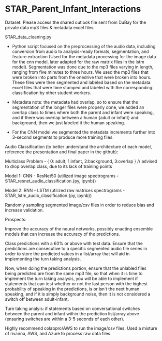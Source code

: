 # STAR_Parent_Infant_Interactions

Dataset: Please access the shared outlook file sent from DuBay for the private data mp3 files & metadata excel files.

STAR_data_cleaning.py
   
- Python script focused on the preprocessing of the audio data, including conversion from audio to analysis-ready formats, segmentation, and feature extraction (Used for the metadata processing for the image data for the cnn model, later adapted for the raw matrix files in the lstm model). Segmentation was done due to the mp3 files varying in length, ranging from five minutes to three hours. We used the mp3 files that were broken into parts from the onedrive that were broken into hours. These files were then segmented and labeled based on the metadata excel files that were time stamped and labeled with the corresponding classification by other student workers.

- Metadata note: the metadata had overlap, so to ensure that the segmentation of the longer files were properly done, we added an overlap class to times where both the parent and infant were speaking, and if there was overlap between a human {adult or infant} and background, then we just labeled it the human speaking.
- For the CNN model we segmented the metadata increments further into 3-second segments to produce more training files.

Audio Classification (to better understand the architecture of each model, reference the presentation and final paper in the github): 

Multiclass Problem - { 0: adult, 1:infant, 2:background, 3:overlap } // advised to drop overlap class, due to its lack of training points

Model 1: CNN - ResNet50 (utilized image spectrograms - STAR_resnet_audio_classification.{py, ipynb})

Model 2: RNN - LSTM (utilized raw matrices spectrograms - STAR_lstm_audio_classification.{py, ipynb})

Randomly sampling segmented image/csv files in order to reduce bias and increase validation.

Prospects:

Improve the accuracy of the neural networks, possibly enacting ensemble models that can increase the accuracy of the predictions.

Class predictions with a 60% or above with test data. Ensure that the predictions are consecutive to a specific segmented audio file series in order to store the predicted values in a list/array that will aid in implementing the turn taking analysis.

Now, when doing the predictions portion, ensure that the unlabled files being predicted are from the same mp3 file, so that when it is time to implement the turn taking analysis, you will be able to implement if statements that can test whether or not the last person with the highest probability of speaking in the predictions, is or isn't the next human speaking, and if it is simply background noise, then it is not considered a switch off between adult-infant.

Turn taking analyis: if statements based on conversational switches between the parent and infant within the prediction list/array above (ensuring switches are within a 3-5 seconds of each other).

Highly recommend colabpro/AWS to run the image/csv files. Used a mixture of rivanna, AWS, and Azure to process raw data files.
